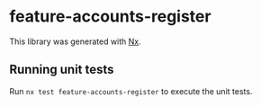 # feature-accounts-register

This library was generated with [Nx](https://nx.dev).

## Running unit tests

Run `nx test feature-accounts-register` to execute the unit tests.
